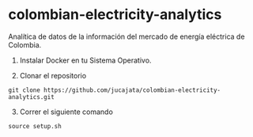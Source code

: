 # colombian-electricity-analytics
Analítica de datos de la información del mercado de energía eléctrica de Colombia.

1. Instalar Docker en tu Sistema Operativo.

2. Clonar el repositorio
```
git clone https://github.com/jucajata/colombian-electricity-analytics.git
```

3. Correr el siguiente comando
```
source setup.sh
```
